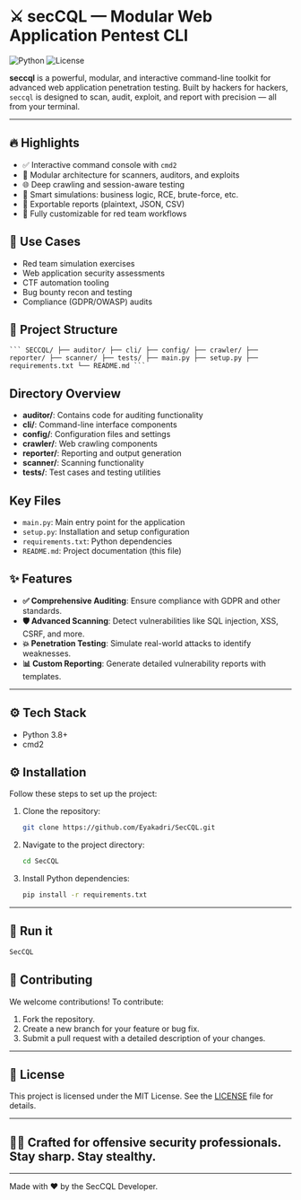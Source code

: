# ⚔️ secCQL — Modular Web Application Pentest CLI
![Python](https://img.shields.io/badge/Python-3.9%2B-blue) ![License](https://img.shields.io/badge/License-MIT-yellow)

**seccql** is a powerful, modular, and interactive command-line toolkit for advanced web application penetration testing. Built by hackers for hackers, `seccql` is designed to scan, audit, exploit, and report with precision — all from your terminal.

---

## 🔥 Highlights

- ✅ Interactive command console with `cmd2`
- 🧩 Modular architecture for scanners, auditors, and exploits
- 🌐 Deep crawling and session-aware testing
- 🧠 Smart simulations: business logic, RCE, brute-force, etc.
- 📑 Exportable reports (plaintext, JSON, CSV)
- 🦾 Fully customizable for red team workflows

## 📌 Use Cases

- Red team simulation exercises
- Web application security assessments
- CTF automation tooling
- Bug bounty recon and testing
- Compliance (GDPR/OWASP) audits

## 📂 Project Structure
<pre lang="markdown"><code>``` SECCQL/ ├── auditor/ ├── cli/ ├── config/ ├── crawler/ ├── reporter/ ├── scanner/ ├── tests/ ├── main.py ├── setup.py ├── requirements.txt └── README.md ```</code></pre>
## Directory Overview

- **auditor/**: Contains code for auditing functionality
- **cli/**: Command-line interface components
- **config/**: Configuration files and settings
- **crawler/**: Web crawling components
- **reporter/**: Reporting and output generation
- **scanner/**: Scanning functionality
- **tests/**: Test cases and testing utilities

## Key Files

- `main.py`: Main entry point for the application
- `setup.py`: Installation and setup configuration
- `requirements.txt`: Python dependencies
- `README.md`: Project documentation (this file)

## ✨ Features

- **✅ Comprehensive Auditing**: Ensure compliance with GDPR and other standards.
- **🛡️ Advanced Scanning**: Detect vulnerabilities like SQL injection, XSS, CSRF, and more.
- **💥 Penetration Testing**: Simulate real-world attacks to identify weaknesses.
- **📊 Custom Reporting**: Generate detailed vulnerability reports with templates.

---

## ⚙️ Tech Stack
- Python 3.8+
- cmd2

## ⚙️ Installation

Follow these steps to set up the project:

1. Clone the repository:
   ```bash
   git clone https://github.com/Eyakadri/SecCQL.git
   ```
2. Navigate to the project directory:
   ```bash
   cd SecCQL
   ```
3. Install Python dependencies:
   ```bash
   pip install -r requirements.txt
   ```

---

## 🚀 Run it
   ```bash
   SecCQL
   ```

## 🤝 Contributing

We welcome contributions! To contribute:
1. Fork the repository.
2. Create a new branch for your feature or bug fix.
3. Submit a pull request with a detailed description of your changes.

---

## 📜 License

This project is licensed under the MIT License. See the [LICENSE](./LICENSE) file for details.

---

## 🧑‍💻 Crafted for offensive security professionals. Stay sharp. Stay stealthy.

--- 

Made with ❤️ by the SecCQL Developer.
